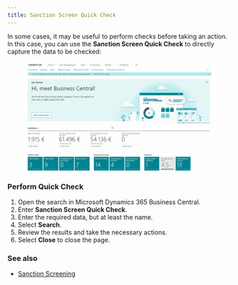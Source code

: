 ```yaml
---
title: Sanction Screen Quick Check
---
```

In some cases, it may be useful to perform checks before taking an action. In this case, you can use the **Sanction Screen Quick Check** to directly capture the data to be checked:

![Sanction Screen Quick Check](/assets/images/365-business-sanction-screen/sanction-screen-quick-check.en-US.gif)

### Perform Quick Check

1. Open the search in Microsoft Dynamics 365 Business Central.
2. Enter **Sanction Screen Quick Check**.
3. Enter the required data, but at least the name.
4. Select **Search**.
5. Review the results and take the necessary actions.
6. Select **Close** to close the page.

### See also

- [Sanction Screening](sanction-screening.md)